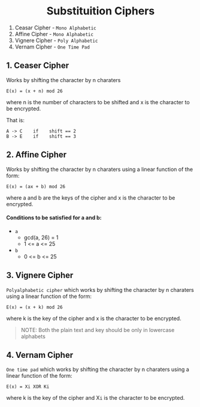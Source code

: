 # <center> Substituition Ciphers <center>

1. Ceasar Cipher - `Mono Alphabetic`
2. Affine Cipher - `Mono Alphabetic`
3. Vignere Cipher - `Poly Alphabetic`
4. Vernam Cipher - `One Time Pad`

## 1. Ceaser Cipher

Works by shifting the character by n charaters

    E(x) = (x + n) mod 26

where n is the number of characters to be shifted and x is the character to be encrypted.

That is:

    A -> C    if    shift == 2
    B -> E    if    shift == 3

## 2. Affine Cipher

Works by shifting the character by n charaters using a linear function of the form:

    E(x) = (ax + b) mod 26

where a and b are the keys of the cipher and x is the character to be encrypted.

####  Conditions to be satisfied for a and b:
- `a`
    - gcd(a, 26) = 1
    - 1 <= a <= 25
- `b`
    - 0 <= b <= 25   

## 3. Vignere Cipher

`Polyalphabetic cipher` which works by shifting the character by n charaters using a linear function of the form:

    E(x) = (x + k) mod 26

where k is the key of the cipher and x is the character to be encrypted.

> NOTE: Both the plain text and key should be only in lowercase alphabets

## 4. Vernam Cipher

`One time pad` which works by shifting the character by n charaters using a linear function of the form:

    E(x) = Xi XOR Ki

where k is the key of the cipher and X`i` is the character to be encrypted.